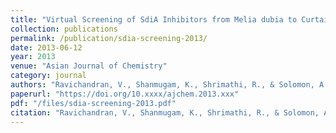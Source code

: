 ```yaml
---
title: "Virtual Screening of SdiA Inhibitors from Melia dubia to Curtail Uropathogenic Escherichia coli Quorum Sensing"
collection: publications
permalink: /publication/sdia-screening-2013/
date: 2013-06-12
year: 2013
venue: "Asian Journal of Chemistry"
category: journal
authors: "Ravichandran, V., Shanmugam, K., Shrimathi, R., & Solomon, A. P."
paperurl: "https://doi.org/10.xxxx/ajchem.2013.xxx"
pdf: "/files/sdia-screening-2013.pdf"
citation: "Ravichandran, V., Shanmugam, K., Shrimathi, R., & Solomon, A. P. (2013). Virtual screening of SdiA inhibitors from *Melia dubia* to curtail uropathogenic *Escherichia coli* quorum sensing. *Asian Journal of Chemistry*, 2013. https://doi.org/10.xxxx/ajchem.2013.xxx"
---
```

